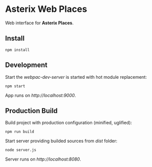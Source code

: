 # Asterix Web Places

Web interface for __Asterix Places__.

## Install

```npm install```

## Development

Start the _webpac-dev-server_ is started with hot module replacement:

```npm start```

App runs on _http://localhost:9000_.

## Production Build

Build project with production configuration (minified, uglified):

```npm run build```

Start server providing builded sources from _dist_ folder:

```node server.js```

Server runs on _http://localhost:8080_.
